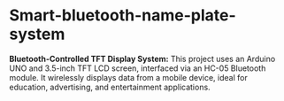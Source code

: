 # Smart-bluetooth-name-plate-system
**Bluetooth-Controlled TFT Display System:** This project uses an Arduino UNO and 3.5-inch TFT LCD screen, interfaced via an HC-05 Bluetooth module. It wirelessly displays data from a mobile device, ideal for education, advertising, and entertainment applications. 
